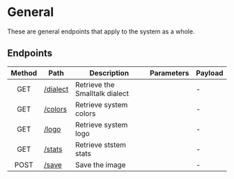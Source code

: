 # General

These are general endpoints that apply to the system as a whole.

## Endpoints

| Method | Path                       | Description                    | Parameters | Payload |
| :----: | -------------------------- | ------------------------------ | :--------: | ------- |
|  GET   | [/dialect](dialect/get.md) | Retrieve the Smalltalk dialect |            | -       |
|  GET   | [/colors](colors/get.md)   | Retrieve system colors         |            | -       |
|  GET   | [/logo](logo/get.md)       | Retrieve system logo           |            | -       |
|  GET   | [/stats](stats/get.md)     | Retrieve ststem stats          |            | -       |
|  POST  | [/save](save/post.md)      | Save the image                 |            | -       |
